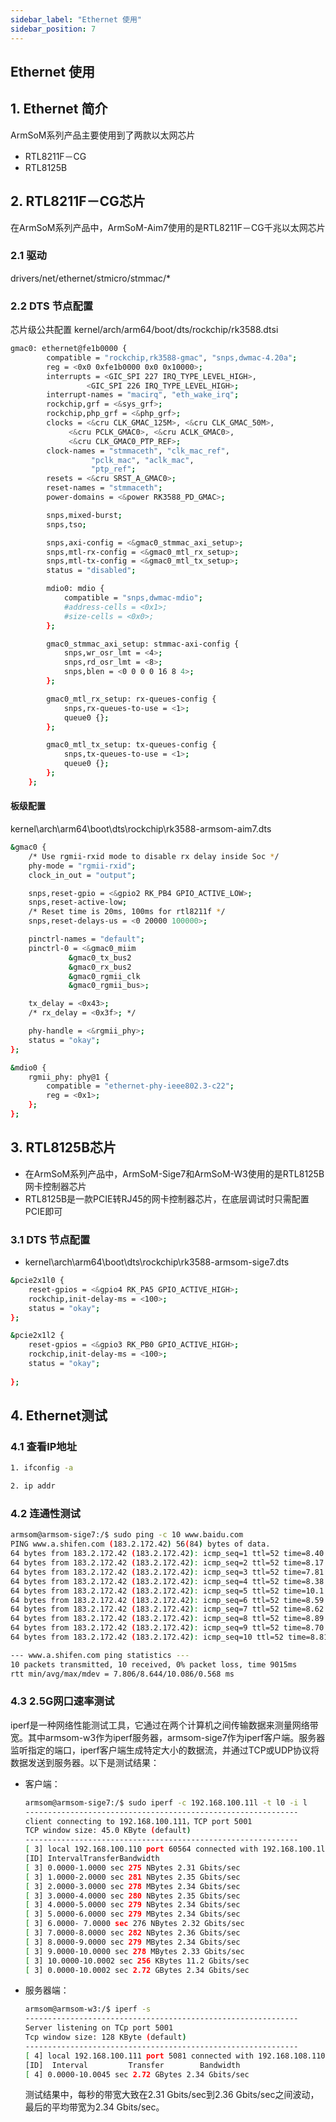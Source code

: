 ```yaml
---
sidebar_label: "Ethernet 使用"
sidebar_position: 7
---
```


## Ethernet 使用

## 1. Ethernet 简介
ArmSoM系列产品主要使用到了两款以太网芯片
- RTL8211F－CG
- RTL8125B

## 2. RTL8211F－CG芯片
在ArmSoM系列产品中，ArmSoM-Aim7使用的是RTL8211F－CG千兆以太网芯片

### 2.1 驱动
drivers/net/ethernet/stmicro/stmmac/*
### 2.2 DTS 节点配置

芯片级公共配置  kernel/arch/arm64/boot/dts/rockchip/rk3588.dtsi

```bash
gmac0: ethernet@fe1b0000 {
		compatible = "rockchip,rk3588-gmac", "snps,dwmac-4.20a";
		reg = <0x0 0xfe1b0000 0x0 0x10000>;
		interrupts = <GIC_SPI 227 IRQ_TYPE_LEVEL_HIGH>,
			     <GIC_SPI 226 IRQ_TYPE_LEVEL_HIGH>;
		interrupt-names = "macirq", "eth_wake_irq";
		rockchip,grf = <&sys_grf>;
		rockchip,php_grf = <&php_grf>;
		clocks = <&cru CLK_GMAC_125M>, <&cru CLK_GMAC_50M>,
			 <&cru PCLK_GMAC0>, <&cru ACLK_GMAC0>,
			 <&cru CLK_GMAC0_PTP_REF>;
		clock-names = "stmmaceth", "clk_mac_ref",
			      "pclk_mac", "aclk_mac",
			      "ptp_ref";
		resets = <&cru SRST_A_GMAC0>;
		reset-names = "stmmaceth";
		power-domains = <&power RK3588_PD_GMAC>;

		snps,mixed-burst;
		snps,tso;

		snps,axi-config = <&gmac0_stmmac_axi_setup>;
		snps,mtl-rx-config = <&gmac0_mtl_rx_setup>;
		snps,mtl-tx-config = <&gmac0_mtl_tx_setup>;
		status = "disabled";

		mdio0: mdio {
			compatible = "snps,dwmac-mdio";
			#address-cells = <0x1>;
			#size-cells = <0x0>;
		};

		gmac0_stmmac_axi_setup: stmmac-axi-config {
			snps,wr_osr_lmt = <4>;
			snps,rd_osr_lmt = <8>;
			snps,blen = <0 0 0 0 16 8 4>;
		};

		gmac0_mtl_rx_setup: rx-queues-config {
			snps,rx-queues-to-use = <1>;
			queue0 {};
		};

		gmac0_mtl_tx_setup: tx-queues-config {
			snps,tx-queues-to-use = <1>;
			queue0 {};
		};
	};
```

#### 板级配置 

kernel\arch\arm64\boot\dts\rockchip\rk3588-armsom-aim7.dts

```bash
&gmac0 {
	/* Use rgmii-rxid mode to disable rx delay inside Soc */
	phy-mode = "rgmii-rxid";
	clock_in_out = "output";

	snps,reset-gpio = <&gpio2 RK_PB4 GPIO_ACTIVE_LOW>;
	snps,reset-active-low;
	/* Reset time is 20ms, 100ms for rtl8211f */
	snps,reset-delays-us = <0 20000 100000>;

	pinctrl-names = "default";
	pinctrl-0 = <&gmac0_miim
		     &gmac0_tx_bus2
		     &gmac0_rx_bus2
		     &gmac0_rgmii_clk
		     &gmac0_rgmii_bus>;

	tx_delay = <0x43>;
	/* rx_delay = <0x3f>; */

	phy-handle = <&rgmii_phy>;
	status = "okay";
};

&mdio0 {
	rgmii_phy: phy@1 {
		compatible = "ethernet-phy-ieee802.3-c22";
		reg = <0x1>;
	};
};
```
## 3. RTL8125B芯片
- 在ArmSoM系列产品中，ArmSoM-Sige7和ArmSoM-W3使用的是RTL8125B网卡控制器芯片
- RTL8125B是一款PCIE转RJ45的网卡控制器芯片，在底层调试时只需配置PCIE即可
  
### 3.1 DTS 节点配置

- kernel\arch\arm64\boot\dts\rockchip\rk3588-armsom-sige7.dts
	
```bash
&pcie2x1l0 {
	reset-gpios = <&gpio4 RK_PA5 GPIO_ACTIVE_HIGH>;
	rockchip,init-delay-ms = <100>;
	status = "okay";
};

&pcie2x1l2 {
	reset-gpios = <&gpio3 RK_PB0 GPIO_ACTIVE_HIGH>;
	rockchip,init-delay-ms = <100>;
	status = "okay";
	
};
```

## 4. Ethernet测试
### 4.1 查看IP地址

```bash
1. ifconfig -a
```

```bash
2. ip addr
```

### 4.2 连通性测试

```bash
armsom@armsom-sige7:/$ sudo ping -c 10 www.baidu.com
PING www.a.shifen.com (183.2.172.42) 56(84) bytes of data.
64 bytes from 183.2.172.42 (183.2.172.42): icmp_seq=1 ttl=52 time=8.40 ms
64 bytes from 183.2.172.42 (183.2.172.42): icmp_seq=2 ttl=52 time=8.17 ms
64 bytes from 183.2.172.42 (183.2.172.42): icmp_seq=3 ttl=52 time=7.81 ms
64 bytes from 183.2.172.42 (183.2.172.42): icmp_seq=4 ttl=52 time=8.38 ms
64 bytes from 183.2.172.42 (183.2.172.42): icmp_seq=5 ttl=52 time=10.1 ms
64 bytes from 183.2.172.42 (183.2.172.42): icmp_seq=6 ttl=52 time=8.59 ms
64 bytes from 183.2.172.42 (183.2.172.42): icmp_seq=7 ttl=52 time=8.62 ms
64 bytes from 183.2.172.42 (183.2.172.42): icmp_seq=8 ttl=52 time=8.89 ms
64 bytes from 183.2.172.42 (183.2.172.42): icmp_seq=9 ttl=52 time=8.70 ms
64 bytes from 183.2.172.42 (183.2.172.42): icmp_seq=10 ttl=52 time=8.81 ms

--- www.a.shifen.com ping statistics ---
10 packets transmitted, 10 received, 0% packet loss, time 9015ms
rtt min/avg/max/mdev = 7.806/8.644/10.086/0.568 ms
```
### 4.3 2.5G网口速率测试
iperf是一种网络性能测试工具，它通过在两个计算机之间传输数据来测量网络带宽。其中armsom-w3作为iperf服务器，armsom-sige7作为iperf客户端。服务器监听指定的端口，iperf客户端生成特定大小的数据流，并通过TCP或UDP协议将数据发送到服务器。以下是测试结果：

- 客户端：

	```bash
	armsom@armsom-sige7:/$ sudo iperf -c 192.168.100.11l -t l0 -i l
	-------------------------------------------------------------
	client connecting to 192.168.100.111，TCP port 5001
	TCP window size: 45.0 KByte (default)
	-------------------------------------------------------------
	[ 3] local 192.168.100.110 port 60564 connected with 192.168.100.1ll port 5001
	[ID] IntervalTransferBandwidth
	[ 3] 0.0000-1.0000 sec 275 NBytes 2.31 Gbits/sec
	[ 3] 1.0000-2.0000 sec 281 NBytes 2.35 Gbits/sec
	[ 3] 2.0000-3.0000 sec 278 MBytes 2.34 Gbits/sec
	[ 3] 3.0000-4.0000 sec 280 NBytes 2.35 Gbits/sec
	[ 3] 4.0000-5.0000 sec 279 NBytes 2.34 Gbits/sec
	[ 3] 5.0000-6.0000 sec 279 MBytes 2.34 Gbits/sec
	[ 3] 6.0000- 7.0000 sec 276 NBytes 2.32 Gbits/sec
	[ 3] 7.0000-8.0000 sec 282 NBytes 2.36 Gbits/sec
	[ 3] 8.0000-9.0000 sec 279 MBytes 2.34 Gbits/sec
	[ 3] 9.0000-10.0000 sec 278 MBytes 2.33 Gbits/sec
	[ 3] 10.0000-10.0002 sec 256 KBytes 11.2 Gbits/sec
	[ 3] 0.0000-10.0002 sec 2.72 GBytes 2.34 Gbits/sec
	```
- 服务器端：

	```bash
	armsom@armsom-w3:/$ iperf -s
	-------------------------------------------------------------
	Server listening on TCp port 5001
	Tcp window size: 128 KByte (default)
	-------------------------------------------------------------
	[ 4] local 192.168.100.111 port 5081 connected with 192.168.108.110 port 68564
	[ID]  Interval         Transfer        Bandwidth 
	[ 4] 0.0000-10.0045 sec 2.72 GBytes 2.34 Gbits/sec
	```
	测试结果中，每秒的带宽大致在2.31 Gbits/sec到2.36 Gbits/sec之间波动，最后的平均带宽为2.34 Gbits/sec。